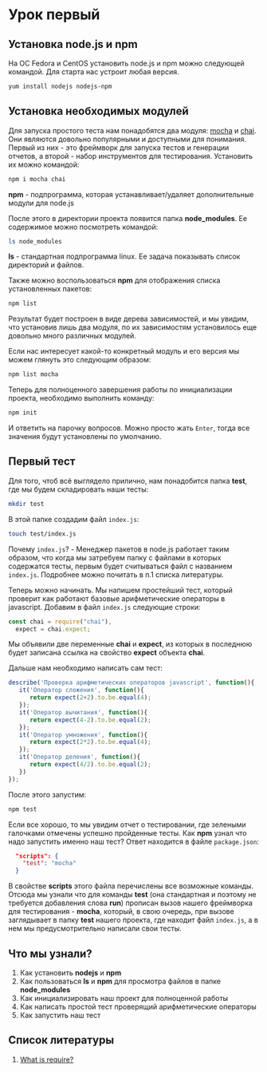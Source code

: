 # Урок первый #

## Установка node.js и npm ##

На ОС Fedora и CentOS установить node.js и npm можно следующей командой. Для старта нас устроит любая версия.

```bash
yum install nodejs nodejs-npm
```

## Установка необходимых модулей ##

Для запуска простого теста нам понадобятся два модуля: [mocha](https://mochajs.org/) и [chai](https://www.chaijs.com/). Они являются довольно популярными и доступными для понимания.
Первый из них - это фреймворк для запуска тестов и генерации отчетов, а второй - набор инструментов для тестирования.
Установить их можно командой:

```bash
npm i mocha chai
```

**npm** - подпрограмма, которая устанавливает/удаляет дополнительные модули для node.js

После этого в директории проекта появится папка **node_modules**. Ее содержимое можно посмотреть командой:

```bash
ls node_modules
```

**ls** - стандартная подпрограмма linux. Ее задача показывать список директорий и файлов.

Также можно воспользоваться **npm** для отображения списка установленных пакетов:

```bash
npm list
```

Результат будет построен в виде дерева зависимостей, и мы увидим, что установив лишь два модуля,
по их зависимостям установилось еще довольно много различных модулей.

Если нас интересует какой-то конкретный модуль и его версия мы можем глянуть это следующим образом:

```bash
npm list mocha
```

Теперь для полноценного завершения работы по инициализации проекта, необходимо выполнить команду:

```bash
npm init
```

И ответить на парочку вопросов. Можно просто жать ```Enter```, тогда все значения будут установлены по умолчанию.

## Первый тест ##

Для того, чтоб всё выглядело прилично, нам понадобится папка **test**, где мы будем складировать наши тесты:

```bash
mkdir test
```

В этой папке создадим файл ```index.js```:

```bash
touch test/index.js
```

Почему ```index.js```? - Менеджер пакетов в node.js работает таким образом, что когда мы затребуем папку с файлами в которых
содержатся тесты, первым будет считываться файл с названием ```index.js```. Подробнее можно почитать в п.1 списка литературы.

Теперь можно начинать. Мы напишем простейший тест, который проверит как работают базовые арифметические операторы в javascript.
Добавим в файл ```index.js``` следующие строки:

```javascript
const chai = require("chai"),
  expect = chai.expect;
```

Мы объявили две переменные **chai** и **expect**, из которых в последнюю будет записана ссылка на свойство **expect**
объекта **chai**.

Дальше нам необходимо написать сам тест:

```javascript
describe('Проверка арифметических операторов javascript', function(){
   it('Оператор сложения', function(){
      return expect(2+2).to.be.equal(4);
   });
   it('Оператор вычитания', function(){
      return expect(4-2).to.be.equal(2);
   });
   it('Оператор умножения', function(){
      return expect(2*2).to.be.equal(4);
   });
   it('Оператор деления', function(){
      return expect(4/2).to.be.equal(2);
   })
});
```

После этого запустим:

```bash
npm test
```

Если все хорошо, то мы увидим отчет о тестировании, где зелеными галочками отмечены успешно пройденные тесты.
Как **npm** узнал что надо запустить именно наш тест? Ответ находится в файле ```package.json```:

```json
  "scripts": {
    "test": "mocha"
  }
```

В свойстве **scripts** этого файла перечислены все возможные команды. Отсюда мы узнали что для команды **test**
(она стандартная и поэтому не требуется добавления слова **run**) прописан вызов нашего фреймворка для тестирования - **mocha**,
который, в свою очередь, при вызове заглядывает в папку **test** нашего проекта, где находит файл ```index.js```, а
в нем мы предусмотрительно написали свои тесты.

## Что мы узнали? ##

1. Как установить **nodejs** и **npm**
2. Как пользоваться **ls** и **npm** для просмотра файлов в папке **node_modules**
3. Как инициализировать наш проект для полноценной работы
4. Как написать простой тест проверящий арифметические операторы
5. Как запустить наш тест

## Список литературы ##

1. [What is require?](https://nodejs.org/en/knowledge/getting-started/what-is-require/)
